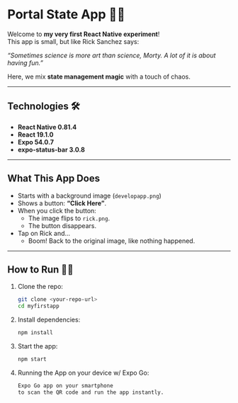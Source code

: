 # Portal State App 📱✨

Welcome to **my very first React Native experiment**!  
This app is small, but like Rick Sanchez says:

 *“Sometimes science is more art than science, Morty. A lot of it is about having fun.”*  
 
Here, we mix **state management magic** with a touch of chaos.  

---

## Technologies 🛠️

- **React Native 0.81.4**
- **React 19.1.0**
- **Expo 54.0.7**  
- **expo-status-bar 3.0.8**
---

## What This App Does 

- Starts with a background image (`developapp.png`)  
- Shows a button: **“Click Here”**.  
- When you click the button:  
  - The image flips to `rick.png`.  
  - The button disappears.  
- Tap on Rick and…  
  - Boom! Back to the original image, like nothing happened. 

---

## How to Run 🏃‍♀️

1. Clone the repo:
   ```bash
   git clone <your-repo-url>
   cd myfirstapp
   
2. Install dependencies:
   ```bash
   npm install
   
3. Start the app:
   ```bash
   npm start
   
4. Running the App on your device w/ Expo Go:
   ```bash
   Expo Go app on your smartphone
   to scan the QR code and run the app instantly.
